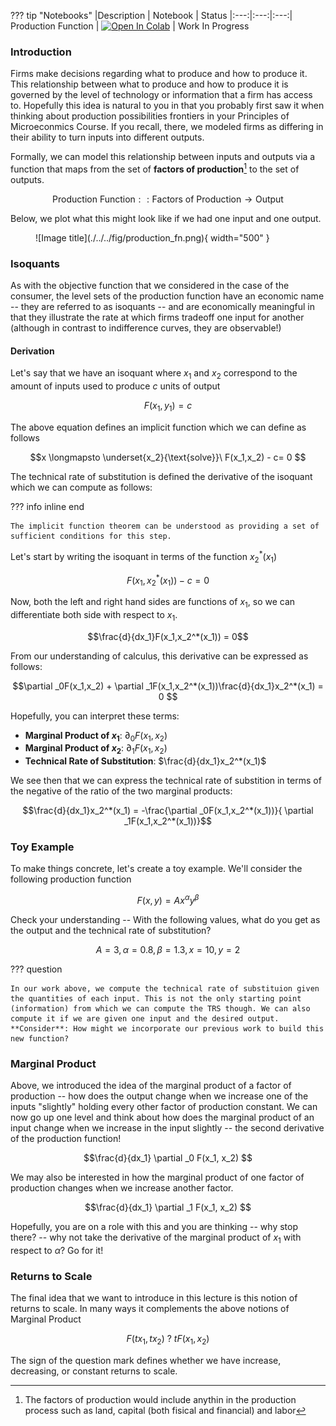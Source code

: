 ??? tip "Notebooks"
    |Description | Notebook | Status 
    |:---:|:---:|:---:|
    Production Function | <a href="https://colab.research.google.com/github/pharringtonp19/mecon/blob/main/notebooks/production_function.ipynb" target="_parent"><img src="https://colab.research.google.com/assets/colab-badge.svg" alt="Open In Colab"/></a> | Work In Progress

### **Introduction**

Firms make decisions regarding what to produce and how to produce it. This relationship between what to produce and how to produce it is governed by the level of technology or information that a firm has access to. Hopefully this idea is natural to you in that you probably first saw it when thinking about production possibilities frontiers in your Principles of Microeconmics Course. If you recall, there, we modeled firms as differing in their ability to turn inputs into different outputs.  

 Formally, we can model this relationship between inputs and outputs via a function that maps from the set of **factors of production**[^1] to the set of outputs.

$$\text{Production Function} :: \text{Factors of Production} \to \text{Output}$$

Below, we plot what this might look like if we had one input and one output. 

<figure markdown>
  ![Image title](./../../fig/production_fn.png){ width="500" }
</figure>

### **Isoquants**

As with the objective function that we considered in the case of the consumer, the level sets of the production function have an economic name -- they are referred to as isoquants -- and are economically meaningful in that they illustrate the rate at which firms tradeoff one input for another (although in contrast to indifference curves, they are observable!) 

#### Derivation

Let's say that we have an isoquant where $x_1$ and $x_2$ correspond to the amount of inputs used to produce $c$ units of output

$$F(x_1, y_1) = c $$

The above equation defines an implicit function which we can define as follows

$$x \longmapsto \underset{x_2}{\text{solve}}\ F(x_1,x_2) - c= 0 $$

The technical rate of substitution is defined the derivative of the isoquant which we can compute as follows:

??? info inline end

    The implicit function theorem can be understood as providing a set of sufficient conditions for this step. 

Let's start by writing the isoquant in terms of the function $x_2^*(x_1)$

$$F(x_1,x_2^*(x_1)) -c = 0$$

Now, both the left and right hand sides are functions of $x_1$, so we can differentiate both side with respect to $x_1$.

$$\frac{d}{dx_1}F(x_1,x_2^*(x_1)) = 0$$

From our understanding of calculus, this derivative can be expressed as follows:

$$\partial _0F(x_1,x_2) + \partial _1F(x_1,x_2^*(x_1))\frac{d}{dx_1}x_2^*(x_1) = 0 $$

Hopefully, you can interpret these terms: 

- **Marginal Product of $x_1$**: $\partial _0F(x_1,x_2)$
- **Marginal Product of $x_2$**: $\partial _1F(x_1,x_2)$
- **Technical Rate of Substitution**: $\frac{d}{dx_1}x_2^*(x_1)$

We see then that we can express the technical rate of substition in terms of the negative of the ratio of the 
two marginal products: 

$$\frac{d}{dx_1}x_2^*(x_1) = -\frac{\partial _0F(x_1,x_2^*(x_1))}{ \partial _1F(x_1,x_2^*(x_1))}$$

### **Toy Example**

To make things concrete, let's create a toy example. We'll consider the following production function

$$F(x, y) = Ax^{\alpha}y^{\beta}$$

Check your understanding -- With the following values, what do you get as the output and the technical rate of substitution? 

$$A=3, \alpha=0.8, \beta=1.3, x=10, y=2$$

??? question 

    In our work above, we compute the technical rate of substituion given the quantities of each input. This is not the only starting point (information) from which we can compute the TRS though. We can also compute it if we are given one input and the desired output. **Consider**: How might we incorporate our previous work to build this new function? 

### **Marginal Product**

Above, we introduced the idea of the marginal product of a factor of production -- how does the output change when we increase one of the inputs "slightly" holding every other factor of production constant. We can now go up one level and think about how does the marginal product of an input change when we increase in the input slightly -- the second derivative of the production function! 

$$\frac{d}{dx_1} \partial _0 F(x_1, x_2) $$

We may also be interested in how the marginal product of one factor of production changes when we increase another factor. 

$$\frac{d}{dx_1}  \partial _1 F(x_1, x_2) $$

Hopefully, you are on a role with this and you are thinking -- why stop there? -- why not take the derivative of the marginal product of $x_1$ with respect to $\alpha$? Go for it!

### **Returns to Scale**

The final idea that we want to introduce in this lecture is this notion of returns to scale. In many ways it complements the above notions of Marginal Product

$$F(tx_1, tx_2) \ ? \ tF(x_1, x_2)$$

The sign of the question mark defines whether we have increase, decreasing, or constant returns to scale. 


[^1]: The factors of production would include anythin in the production process such as land, capital (both fisical and financial) and labor
